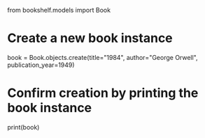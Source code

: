 from bookshelf.models import Book
# Create a new book instance
book = Book.objects.create(title="1984", author="George Orwell", publication_year=1949)

# Confirm creation by printing the book instance
print(book)